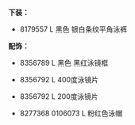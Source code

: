 **下装：**

- 8179557 L 黑色 银白条纹平角泳裤


**配饰：**

- 8356789 L 黑色 黑红泳镜框

- 8356792 L 400度泳镜片

- 8356792 L 200度泳镜片

- 8277368 0106073 L 粉红色泳帽
